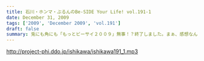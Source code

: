 ```yaml
---
title: 石川・ホンマ・ぶるんのBe-SIDE Your Life! vol.191-1
date: December 31, 2009
tags: ['2009', 'December 2009', 'vol.191']
draft: false
summary: 兎にも角にも「もっとビーサイ２００９」無事！？終了しました。まぁ、感想なんかもたくさんきているわけで。来られなかったリスナーもぜひ、お聞き下さい。まぁ、そういうことですよ・・・NAMAE
---
```


http://project-phi.ddo.jp/ishikawa/ishikawa191_1.mp3